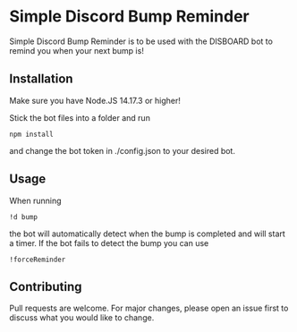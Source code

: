 # Simple Discord Bump Reminder

Simple Discord  Bump Reminder is to be used with the DISBOARD bot to remind you when your next bump is!

## Installation

Make sure you have Node.JS 14.17.3 or higher!


Stick the bot files into a folder and run
```npm
npm install
```
and change the bot token in ./config.json to your desired bot.

## Usage
When running
```
!d bump
```
the bot will automatically detect when the bump is completed and will start a timer. If the bot fails to detect the bump you can use
```
!forceReminder
```
## Contributing
Pull requests are welcome. For major changes, please open an issue first to discuss what you would like to change.
